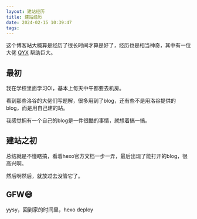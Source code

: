 ```yaml
---
layout: 建站经历
title: 建站经历
date: 2024-02-15 10:39:47
tags:
---
```

这个博客站大概算是经历了很长时间才算是好了，经历也是相当神奇，其中有一位大佬
[QYX](https://www.maxlen.link/)
帮助巨大。

## 最初

我在学校里面学习OI，基本上每天中午都要去机房。

看到那些洛谷的大佬们写题解，很多用到了blog，还有些不是用洛谷提供的blog，而是用自己建的站。

我感觉拥有一个自己的blog是一件很酷的事情，就想着搞一搞。

## 建站之初

总结就是不懂瞎搞，看着hexo官方文档一步一弄，最后出现了能打开的blog，很高兴啊。

然后啊然后，就放过去没管它了。

## GFW😅

yysy，回到家的时间里，hexo deploy
